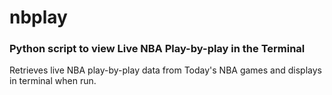 # nbplay

### Python script to view Live NBA Play-by-play in the Terminal

Retrieves live NBA play-by-play data from Today's NBA games and displays in terminal when run.
